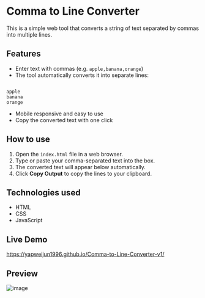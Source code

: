 # Comma to Line Converter

This is a simple web tool that converts a string of text separated by commas into multiple lines.

## Features

- Enter text with commas (e.g. `apple,banana,orange`)
- The tool automatically converts it into separate lines:
```

apple
banana
orange

```
- Mobile responsive and easy to use
- Copy the converted text with one click

## How to use

1. Open the `index.html` file in a web browser.
2. Type or paste your comma-separated text into the box.
3. The converted text will appear below automatically.
4. Click **Copy Output** to copy the lines to your clipboard.

## Technologies used

- HTML
- CSS
- JavaScript

## Live Demo

https://yapweijun1996.github.io/Comma-to-Line-Converter-v1/


## Preview

![image](https://github.com/user-attachments/assets/65036816-18da-4cab-b99c-6a2acb3ba00d)

